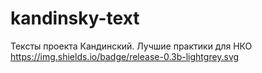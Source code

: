 # kandinsky-text
Тексты проекта Кандинский. Лучшие практики для НКО
https://img.shields.io/badge/release-0.3b-lightgrey.svg
